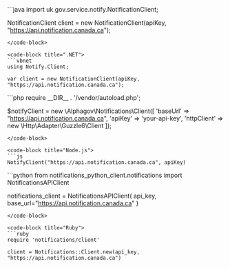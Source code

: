<code-group>
<code-block title="Java">
```java
import uk.gov.service.notify.NotificationClient;

NotificationClient client = new NotificationClient(apiKey, "https://api.notification.canada.ca");
```
</code-block>

<code-block title=".NET">
```vbnet
using Notify.Client;

var client = new NotificationClient(apiKey, "https://api.notification.canada.ca");
```
</code-block>

<code-block title="PHP">
```php
require __DIR__ . '/vendor/autoload.php';

$notifyClient = new \Alphagov\Notifications\Client([
  'baseUrl' => "https://api.notification.canada.ca",
  'apiKey' => 'your-api-key',
  'httpClient' => new \Http\Adapter\Guzzle6\Client
]);
```
</code-block>

<code-block title="Node.js">
```js
NotifyClient("https://api.notification.canada.ca", apiKey)
```
</code-block>

<code-block title="Python">
```python
from notifications_python_client.notifications import NotificationsAPIClient

notifications_client = NotificationsAPIClient(
    api_key,
    base_url="https://api.notification.canada.ca"
)
```
</code-block>

<code-block title="Ruby">
```ruby
require 'notifications/client'

client = Notifications::Client.new(api_key, "https://api.notification.canada.ca")
```
</code-block>

</code-group>
